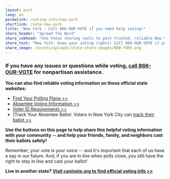 ```yaml
---
layout: post
lang: en
permalink: /voting-info/new-york
shortlink: /vote-new-york
title: "New York - Call 866-OUR-VOTE if you need help voting!"
share_header: "Spread The Word"
share_subhead: "Use these sharing tools to post trusted, reliable New York voting information!"
share_text: "New York: know your voting rights! Call 866-OUR-VOTE if you need help voting, or use these official resources."
share_image: /assets/uploads/state-share-images/NEW-YORK.png
---
```

### **If you have any issues or questions while voting, [call 866-OUR-VOTE](tel:8666878683) for nonpartisan assistance.**

**You can also find reliable voting information on these official state websites:**

* [Find Your Polling Place >>](https://voterlookup.elections.ny.gov/)
* [Absentee Voting Information >>](http://www.elections.ny.gov/VotingAbsentee.html)
* [Voter ID Requirements >>](http://www.elections.ny.gov/VotingRegister.html)
* [Track Your Absentee Ballot: Voters in New York City can [track their ballot >>](https://nycabsentee.com/tracking)

**Use the buttons on this page to help share this helpful voting information with your community -- and help your friends, family, and neighbors cast their ballots safely!**

Remember, your vote is your voice -- and it's important that each of us have a say in our future. And, if you are in line when polls close, you still have the right to stay in line and cast your ballot!

**Live in another state? [Visit canivote.org to find official voting info >>](https://canivote.org)**